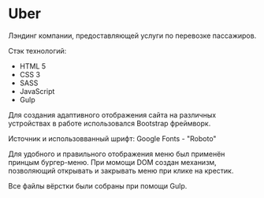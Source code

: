# Uber

Лэндинг компании, предоставляющей услуги по перевозке пассажиров.

Стэк технологий:
- HTML 5
- CSS 3
- SASS
- JavaScript
- Gulp

Для создания адаптивного отображения сайта на различных устройствах в работе использовался Bootstrap фреймворк.

Источник и использовванный шрифт: Google Fonts - "Roboto"

Для удобного и правильного отображения меню был применён принцым бургер-меню. При момощи DOM создан механизм, 
позволяющий открывать и закрывать меню при клике на крестик.

Все файлы вёрстки были собраны при помощи Gulp.
